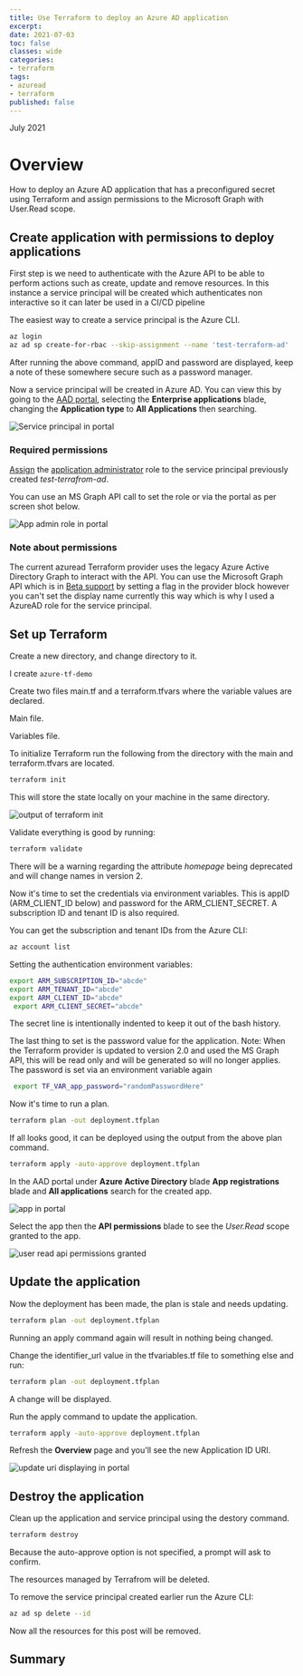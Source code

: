 ```yaml
---
title: Use Terraform to deploy an Azure AD application
excerpt: 
date: 2021-07-03
toc: false
classes: wide
categories:
- terraform
tags:
- azuread
- terraform
published: false
---
```

July 2021

# Overview

How to deploy an Azure AD application that has a preconfigured secret using Terraform and assign permissions to the Microsoft Graph with User.Read scope.

## Create application with permissions to deploy applications

First step is we need to authenticate with the Azure API to be able to perform actions such as create, update and remove resources. In this instance a service principal will be created which authenticates non interactive so it can later be used in a CI/CD pipeline

The easiest way to create a service principal is the Azure CLI.

```bash
az login
az ad sp create-for-rbac --skip-assignment --name 'test-terraform-ad'
```

After running the above command, appID and password are displayed, keep a note of these somewhere secure such as a password manager.

Now a service principal will be created in Azure AD. You can view this by going to the [AAD portal], selecting the **Enterprise applications** blade, changing the **Application type** to **All Applications** then searching.

![Service principal in portal](/images/terraform-azure-ad-app/sp-in-portal.png)

### Required permissions

[Assign] the [application administrator] role to the service principal previously created *test-terrafrom-ad*.

You can use an MS Graph API call to set the role or via the portal as per screen shot below.

![App admin role in portal](/images/terraform-azure-ad-app/app-admin-role.png)

### Note about permissions

The current azuread Terraform provider uses the legacy Azure Active Directory Graph to interact with the API. You can use the Microsoft Graph API which is in [Beta support] by setting a flag in the provider block however you can't set the display name currently this way which is why I used a AzureAD role for the service principal.

## Set up Terraform

Create a new directory, and change directory to it. 

I create ```azure-tf-demo```

Create two files main.tf and a terraform.tfvars where the variable values are declared.

Main file.

<script src="https://gist.github.com/MatthewJDavis/226f178381f09f1dc87bfcc8fb3e28f0.js"></script>

Variables file.

<script src="https://gist.github.com/MatthewJDavis/69bd18c079b2f7026f637e6674fac03c.js"></script>

To initialize Terraform run the following from the directory with the main and terraform.tfvars are located.

```bash
terraform init
```

This will store the state locally on your machine in the same directory.

![output of terraform init](/images/terraform-azure-ad-app/terraform-init.png)

Validate everything is good by running:

```bash
terraform validate
```

There will be a warning regarding the attribute *homepage* being deprecated and will change names in version 2.

Now it's time to set the credentials via environment variables. This is appID (ARM_CLIENT_ID below) and password for the ARM_CLIENT_SECRET. A subscription ID and tenant ID is also required.

You can get the subscription and tenant IDs from the Azure CLI:

```bash
az account list
```

Setting the authentication environment variables:

```bash
export ARM_SUBSCRIPTION_ID="abcde"
export ARM_TENANT_ID="abcde"
export ARM_CLIENT_ID="abcde"
 export ARM_CLIENT_SECRET="abcde"
```

The secret line is intentionally indented to keep it out of the bash history.

The last thing to set is the password value for the application. Note: When the Terraform provider is updated to version 2.0 and used the MS Graph API, this will be read only and will be generated so will no longer applies.
The password is set via an environment variable again

```bash
 export TF_VAR_app_password="randomPasswordHere"
```

Now it's time to run a plan.

```bash
terraform plan -out deployment.tfplan
```

If all looks good, it can be deployed using the output from the above plan command.

```bash
terraform apply -auto-approve deployment.tfplan
```

In the AAD portal under **Azure Active Directory** blade **App registrations** blade and **All applications** search for the created app.

![app in portal](/images/terraform-azure-ad-app/app-in-portal.png)

Select the app then the **API permissions** blade to see the *User.Read* scope granted to the app.

![user read api permissions granted](/images/terraform-azure-ad-app/api-permissions.png)

## Update the application

Now the deployment has been made, the plan is stale and needs updating.

```bash
terraform plan -out deployment.tfplan
```

Running an apply command again will result in nothing being changed.

Change the identifier_url value in the tfvariables.tf file to something else and run:

```bash
terraform plan -out deployment.tfplan
```

A change will be displayed.

Run the apply command to update the application.

```bash
terraform apply -auto-approve deployment.tfplan
```

Refresh the **Overview** page and you'll see the new Application ID URI.

![update uri displaying in portal](/images/terraform-azure-ad-app/change.png)

## Destroy the application

Clean up the application and service principal using the destory command.

```bash
terraform destroy
```

Because the auto-approve option is not specified, a prompt will ask to confirm.

The resources managed by Terrafrom will be deleted.

To remove the service principal created earlier run the Azure CLI:

```bash
az ad sp delete --id
```

Now all the resources for this post will be removed.

## Summary

[Assign]: https://docs.microsoft.com/en-us/azure/active-directory/roles/manage-roles-portal
[Application Administrator]: https://docs.microsoft.com/en-us/azure/active-directory/roles/permissions-reference#application-administrator
[Beta support]: https://registry.terraform.io/providers/hashicorp/azuread/latest/docs/guides/microsoft-graph#beta-support-for-microsoft-graph-in-v150
[AAD portal]: https://aad.portal.azure.com